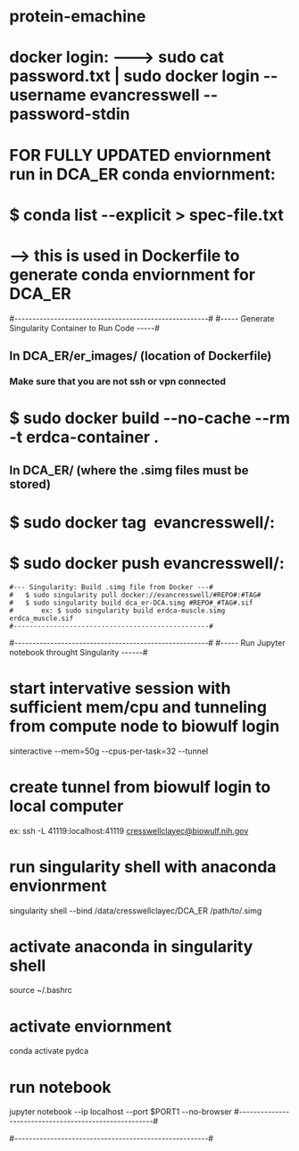 # protein-emachine
# docker login: --->  sudo cat password.txt | sudo docker login --username evancresswell --password-stdin
# FOR FULLY UPDATED enviornment run in DCA_ER conda enviornment:
# $ conda list --explicit > spec-file.txt
# 		--> this is used in Dockerfile to generate conda enviornment for DCA_ER


#------------------------------------------------------#
#----- Generate Singularity Container to Run Code -----#
## In DCA_ER/er_images/ (location of Dockerfile)
### Make sure that you are not ssh or vpn connected
#	$ sudo docker build --no-cache --rm -t erdca-container .

## In DCA_ER/ (where the .simg files must be stored)
#	$ sudo docker tag <IMAGE ID> evancresswell/<REPO>:<TAG>
#	$ sudo docker push evancresswell/<REPO>:<TAG>

	#--- Singularity: Build .simg file from Docker ---#
	#	$ sudo singularity pull docker://evancresswell/#REPO#:#TAG#
	#	$ sudo singularity build dca_er-DCA.simg #REPO#_#TAG#.sif 
	#		ex: $ sudo singularity build erdca-muscle.simg erdca_muscle.sif 
	#-------------------------------------------------#

#------------------------------------------------------#
#----- Run Jupyter notebook throught Singularity ------#

# start intervative session with sufficient mem/cpu and tunneling from compute node to biowulf login
sinteractive --mem=50g --cpus-per-task=32 --tunnel

# create tunnel from biowulf login to local computer
ex: ssh  -L 41119:localhost:41119 cresswellclayec@biowulf.nih.gov

# run singularity shell with anaconda envionrment
singularity shell --bind /data/cresswellclayec/DCA_ER /path/to/<erdca-container>.simg 

# activate anaconda in singularity shell
source ~/.bashrc

# activate enviornment
conda activate pydca

# run notebook
jupyter notebook --ip localhost --port $PORT1 --no-browser
#------------------------------------------------------#

#------------------------------------------------------#
